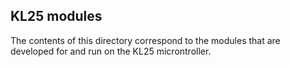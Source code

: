 ## KL25 modules

The contents of this directory correspond to the modules that are developed for and run on the KL25 microntroller.